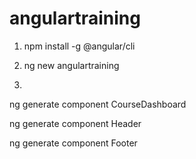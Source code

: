 # angulartraining
 
1. npm install -g @angular/cli

2. ng new angulartraining

3. 

ng generate component CourseDashboard

ng generate component Header 

ng generate component Footer 